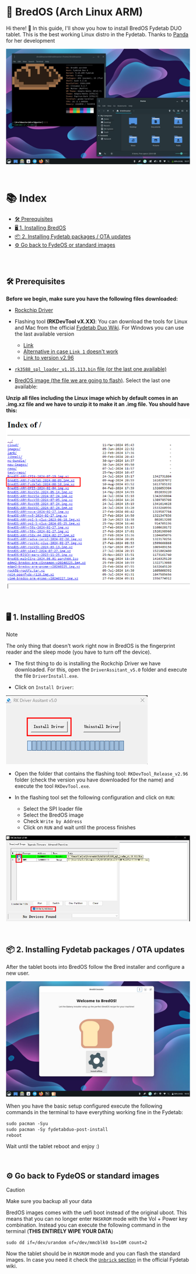 # 🍞 BredOS (Arch Linux ARM)


Hi there! 👋 In this guide, I'll show you how to install BredOS Fydetab DUO tablet. This is the best working Linux distro in the Fydetab. Thanks to [Panda](https://github.com/Rippanda12) for her development

![](/Images/Linux/BredOS/preview.jpg)

<br>

# 📚 Index
* [🛠️ Prerequisites](#prerequisites)
* [🖥️ 1. Installing BredOS](#step1)
* [📦 2. Installing Fydetab packages / OTA updates](#step2)
* [⚙️ Go back to FydeOS or standard images](#step3)


<br>
<br>

## 🛠️ Prerequisites <a name=prerequisites></a>

**Before we begin, make sure you have the following files downloaded:**

- [Rockchip Driver](https://dl.radxa.com/tools/windows/DriverAssitant_v5.0.zip)

- Flashing tool **(RKDevTool vX.XX)**: You can download the tools for Linux and Mac from the official [Fydetab Duo Wiki](https://wiki.fydetabduo.com/flashing_the_fydetab_duo#utilising-the-image-flash-tool-provided-by-rockchip). For Windows you can use the last available version 
    - [Link](https://docs.radxa.com/en/compute-module/cm5/radxa-os/low-level-dev/rkdevtool)
    - [Alternative in case `Link 1` doesn't work](https://dl.radxa.com/tools/windows/)
    - [Link to version v2.96](https://dl.radxa.com/tools/windows/RKDevTool_Release_v2.96_zh.zip)

- [`rk3588_spl_loader_v1.15.113.bin` file (or the last one available)](https://dl.radxa.com/rock5/sw/images/loader/rk3588_spl_loader_v1.15.113.bin)

- [BredOS image (the file we are going to flash)](https://repo.bredos.org/). Select the last one available: 

**Unzip all files including the Linux image which by default comes in an .img.xz file and we have to unzip it to make it an .img file. You should have this:**

![](/Images/Linux/BredOS/download_image_from_repo.png)



<br>

## 🖥️ 1. Installing BredOS <a name=step1></a>

> [!NOTE]
> The only thing that doesn't work right now in BredOS is the fingerprint reader and the sleep mode (you have to turn off the device).

- The first thing to do is installing the Rockchip Driver we have downloaded. For this, open the `DriverAssitant_v5.0` folder and execute the file `DriverInstall.exe`.

- Click on `Install Driver`:

![](/Images/Android/AOSP/install_drivers.png)

- Open the folder that contains the flashing tool:  `RKDevTool_Release_v2.96` folder (check the version you have downloaded for the name) and execute the tool `RKDevTool.exe`.

- In the flashing tool set the following configuration and click on `RUN`: 
    - Select the SPI loader file
    - Select the BredOS image
    - Check `Write by Address`
    - Click on `RUN` and wait until the process finishes

![](/Images/Linux/BredOS/flashing_tool_config.png)


<br>

## 📦 2. Installing Fydetab packages / OTA updates <a name=step2></a>

After the tablet boots into BredOS follow the Bred installer and configure a new user. 

![](/Images/Linux/BredOS/bredOS_installer.jpg)


When you have the basic setup configured execute the following commands in the terminal to have everything working fine in the Fydetab: 

```
sudo pacman -Syu
sudo pacman -Sy fydetabduo-post-install
reboot
```

Wait until the tablet reboot and enjoy :)



<br>

## ⚙️ Go back to FydeOS or standard images <a name=step3></a>

> [!CAUTION]
> Make sure you backup all your data

BredOS images comes with the uefi boot instead of the original uboot. This means that you can no longer enter `MASKROM` mode with the Vol + Power key combination. Instead you can execute the following command in the terminal (**THIS ENTIRELY WIPE YOUR DATA**)

```
sudo dd if=/dev/urandom of=/dev/mmcblk0 bs=10M count=2
```

Now the tablet should be in `MASROM` mode and you can flash the standard images. In case you need it check the [`Unbrick` section](https://wiki.fydetabduo.com/unbrick_the_fydetab_duo) in the official Fydetab wiki. 
